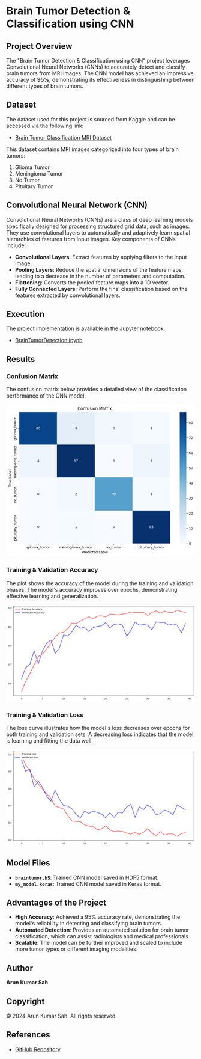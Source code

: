 
# Brain Tumor Detection & Classification using CNN

## Project Overview

The "Brain Tumor Detection & Classification using CNN" project leverages Convolutional Neural Networks (CNNs) to accurately detect and classify brain tumors from MRI images. The CNN model has achieved an impressive accuracy of **95%**, demonstrating its effectiveness in distinguishing between different types of brain tumors.

## Dataset

The dataset used for this project is sourced from Kaggle and can be accessed via the following link:

- [Brain Tumor Classification MRI Dataset](https://www.kaggle.com/datasets/sartajbhuvaji/brain-tumor-classification-mri)

This dataset contains MRI images categorized into four types of brain tumors:
1. Glioma Tumor
2. Meningioma Tumor
3. No Tumor
4. Pituitary Tumor

## Convolutional Neural Network (CNN)

Convolutional Neural Networks (CNNs) are a class of deep learning models specifically designed for processing structured grid data, such as images. They use convolutional layers to automatically and adaptively learn spatial hierarchies of features from input images. Key components of CNNs include:

- **Convolutional Layers**: Extract features by applying filters to the input image.
- **Pooling Layers**: Reduce the spatial dimensions of the feature maps, leading to a decrease in the number of parameters and computation.
- **Flattening**: Converts the pooled feature maps into a 1D vector.
- **Fully Connected Layers**: Perform the final classification based on the features extracted by convolutional layers.

## Execution

The project implementation is available in the Jupyter notebook:

- [BrainTumorDetection.ipynb](link-to-your-notebook)

## Results

### Confusion Matrix

The confusion matrix below provides a detailed view of the classification performance of the CNN model.

![Confusion Matrix](ConfusionMatrix.png)

### Training & Validation Accuracy

The plot shows the accuracy of the model during the training and validation phases. The model's accuracy improves over epochs, demonstrating effective learning and generalization.

![Training & Validation Accuracy](Training&ValidationAccuracy.png)

### Training & Validation Loss

The loss curve illustrates how the model's loss decreases over epochs for both training and validation sets. A decreasing loss indicates that the model is learning and fitting the data well.

![Training & Validation Loss](Training&ValidationLoss.png)

## Model Files

- **`braintumor.h5`**: Trained CNN model saved in HDF5 format.
- **`my_model.keras`**: Trained CNN model saved in Keras format.

## Advantages of the Project

- **High Accuracy**: Achieved a 95% accuracy rate, demonstrating the model's reliability in detecting and classifying brain tumors.
- **Automated Detection**: Provides an automated solution for brain tumor classification, which can assist radiologists and medical professionals.
- **Scalable**: The model can be further improved and scaled to include more tumor types or different imaging modalities.

## Author

**Arun Kumar Sah**

## Copyright

© 2024 Arun Kumar Sah. All rights reserved.

## References

- [GitHub Repository](https://github.com/arunsah10/Brain-Tumor-Detection-Classification)
